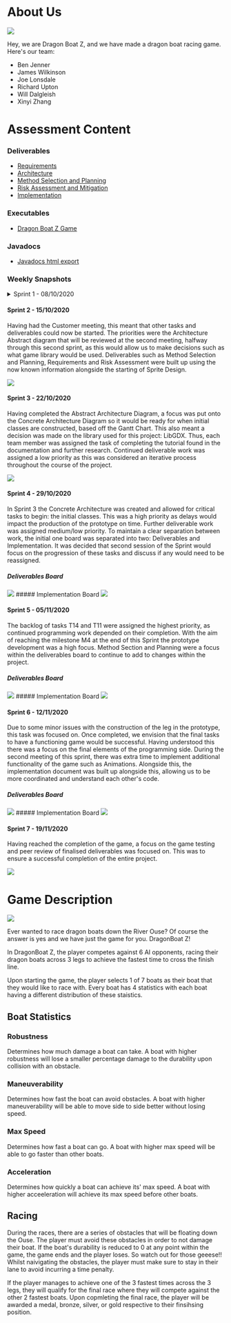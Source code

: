 # About Us

<img src="core/assets/dragonboatz Logo.png">

Hey, we are Dragon Boat Z, and we have made a dragon boat racing game.
Here's our team:
*   Ben Jenner
*   James Wilkinson
*   Joe Lonsdale
*   Richard Upton
*   Will Dalgleish
*   Xinyi Zhang

# Assessment Content
### Deliverables
*   <a href="docs/Req1.pdf">Requirements</a>
*   <a href="docs/Arch1.pdf">Architecture</a>
*   <a href="docs/Plan1.pdf">Method Selection and Planning</a>
*   <a href="docs/Risk1.pdf">Risk Assessment and Mitigation</a>
*   <a href="docs/Impl1.pdf">Implementation</a>

### Executables
*   <a href="fileloaction.exe">Dragon Boat Z Game</a>

### Javadocs
*   <a href="docs/javadoc/index.html">Javadocs html export</a>

### Weekly Snapshots
<details>
<summary> Sprint 1 - 08/10/2020 </summary>
Having completed the task of setting up Jira and other resources the main focus was on preparatory work for the 
upcoming week. This involved adding to the existing set of Customer Questions constructed and beginning to develop
of how GitHub Pages works. 

<img src="docs/sprints/Sprint 1.png">
</details>

#### Sprint 2 - 15/10/2020
Having had the Customer meeting, this meant that other tasks and deliverables could now be started. The priorities 
were the Architecture Abstract diagram that will be reviewed at the second meeting, halfway through this second 
sprint, as this would allow us to make decisions such as what game library would be used. Deliverables such as 
Method Selection and Planning, Requirements and Risk Assessment were built up using the now known information 
alongside the starting of Sprite Design. 

<img src="docs/sprints/Sprint 2.png">

#### Sprint 3 - 22/10/2020
Having completed the Abstract Architecture Diagram, a focus was put onto the Concrete Architecture Diagram so 
it would be ready for when initial classes are constructed, based off the Gantt Chart. This also meant a decision
was made on the library used for this project: LibGDX. Thus, each team member was assigned the task of completing
the tutorial found in the documentation and further research. Continued deliverable work was assigned a low priority
as this was considered an iterative process throughout the course of the project. 

<img src="docs/sprints/Sprint 3.png">

#### Sprint 4 - 29/10/2020
In Sprint 3 the Concrete Architecture was created and allowed for critical tasks to begin: the initial classes. This
was a high priority as delays would impact the production of the prototype on time. Further deliverable work was 
assigned medium/low priority. To maintain a clear separation between work, the initial one board was separated into 
two: Deliverables and Implementation. It was decided that second session of the Sprint would focus on the progression
of these tasks and discuss if any would need to be reassigned. 

##### Deliverables Board
<img src="docs/sprints/Sprint 4 - Deliverables.png">
##### Implementation Board
<img src="docs/sprints/Sprint 4 - Implementation.png">

#### Sprint 5 - 05/11/2020
The backlog of tasks T14 and T11 were assigned the highest priority, as continued programming work depended on their
completion. With the aim of reaching the milestone M4 at the end of this Sprint the prototype development was a high
focus. Method Section and Planning were a focus within the deliverables board to continue to add to changes within
the project.

##### Deliverables Board
<img src="docs/sprints/Sprint_5_-_Deliverables.png">
##### Implementation Board
<img src="docs/sprints/Sprint_5_-_Implementation.png">

#### Sprint 6 - 12/11/2020
Due to some minor issues with the construction of the leg in the prototype, this task was focused on. Once completed,
we envision that the final tasks to have a functioning game would be successful. Having understood this there was
a focus on the final elements of the programming side. During the second meeting of this sprint, there was extra time
to implement additional functionality of the game such as Animations. 
Alongside this, the implementation document was built up alongside this, allowing us to be more coordinated and 
understand each other's code. 

##### Deliverables Board
<img src="docs/sprints/Sprint 6 - Deliverables.png">
##### Implementation Board
<img src="docs/sprints/Sprint 6 - Implementation.png">

#### Sprint 7 - 19/11/2020
Having reached the completion of the game, a focus on the game testing and peer review of finalised deliverables was
focused on. This was to ensure a successful completion of the entire project. 

<img src="docs/sprints/Sprint 7.png">

# Game Description

<img src="core/assets/example screen for website.png">

Ever wanted to race dragon boats down the River Ouse? 
Of course the answer is yes and we have just the game for you.
DragonBoat Z!

In DragonBoat Z, the player competes against 6 AI opponents, racing their dragon boats across 3 legs to achieve the fastest time to cross the finish line.

Upon starting the game, the player selects 1 of 7 boats as their boat that they would like to race with.
Every boat has 4 statistics with each boat having a different distribution of these staistics.

## Boat Statistics
### Robustness
Determines how much damage a boat can take. A boat with higher robustness will lose a smaller percentage damage to the durability upon collision with an obstacle.
### Maneuverability
Determines how fast the boat can avoid obstacles. A boat with higher maneuverability will be able to move side to side better without losing speed.
### Max Speed
Determines how fast a boat can go. A boat with higher max speed will be able to go faster than other boats.
### Acceleration
Determines how quickly a boat can achieve its' max speed. A boat with higher acceeleration will achieve its max speed before other boats.

## Racing
During the races, there are a series of obstacles that will be floating down the Ouse. The player must avoid these obstacles in order to not damage their boat.
If the boat's durability is reduced to 0 at any point within the game, the game ends and the player loses. So watch out for those geeese!!
Whilst naivigating the obstacles, the player must make sure to stay in their lane to avoid incurring a time penalty.

If the player manages to achieve one of the 3 fastest times across the 3 legs, they will qualify for the final race where they will compete against the other 2 fastest boats.
Upon copmleting the final race, the player will be awarded a medal, bronze, silver, or gold respective to their finsihsing position.
